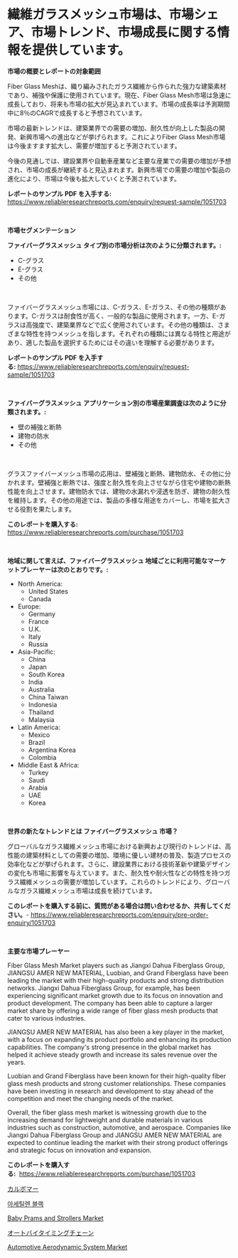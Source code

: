 <p><h1>繊維ガラスメッシュ市場は、市場シェア、市場トレンド、市場成長に関する情報を提供しています。</h1></p><p><strong>市場の概要とレポートの対象範囲</strong></p>
<p><p>Fiber Glass Meshは、織り編みされたガラス繊維から作られた強力な建築素材であり、補強や保護に使用されています。現在、Fiber Glass Mesh市場は急速に成長しており、将来も市場の拡大が見込まれています。市場の成長率は予測期間中に8％のCAGRで成長すると予想されています。</p><p>市場の最新トレンドは、建築業界での需要の増加、耐久性が向上した製品の開発、新興市場への進出などが挙げられます。これによりFiber Glass Mesh市場は今後ますます拡大し、需要が増加すると予測されています。</p><p>今後の見通しでは、建設業界や自動車産業など主要な産業での需要の増加が予想され、市場の成長が継続すると見込まれます。新興市場での需要の増加や製品の進化により、市場は今後も拡大していくと予測されています。</p></p>
<p><strong>レポートのサンプル PDF を入手する:</strong> <a href="https://www.reliableresearchreports.com/enquiry/request-sample/1051703">https://www.reliableresearchreports.com/enquiry/request-sample/1051703</a></p>
<p>&nbsp;</p>
<p><strong>市場セグメンテーション</strong></p>
<p><strong>ファイバーグラスメッシュ タイプ別の市場分析は次のように分類されます。:</strong></p>
<p><ul><li>C-グラス</li><li>E-グラス</li><li>その他</li></ul></p>
<p>&nbsp;</p>
<p><p>ファイバーグラスメッシュ市場には、C-ガラス、E-ガラス、その他の種類があります。C-ガラスは耐食性が高く、一般的な製品に使用されます。一方、E-ガラスは高強度で、建築業界などで広く使用されています。その他の種類は、さまざまな特性を持つメッシュを指します。それぞれの種類には異なる特性と用途があり、適した製品を選択するためにはその違いを理解する必要があります。</p></p>
<p><strong>レポートのサンプル PDF を入手する:</strong>&nbsp;<a href="https://www.reliableresearchreports.com/enquiry/request-sample/1051703">https://www.reliableresearchreports.com/enquiry/request-sample/1051703</a></p>
<p>&nbsp;</p>
<p><strong> ファイバーグラスメッシュ アプリケーション別の市場産業調査は次のように分類されます。:</strong></p>
<p><ul><li>壁の補強と断熱</li><li>建物の防水</li><li>その他</li></ul></p>
<p>&nbsp;</p>
<p><p>グラスファイバーメッシュ市場の応用は、壁補強と断熱、建物防水、その他に分かれます。壁補強と断熱では、強度と耐久性を向上させながら住宅や建物の断熱性能を向上させます。建物防水では、建物の水漏れや浸透を防ぎ、建物の耐久性を維持します。その他の用途では、製品の多様な用途をカバーし、市場を拡大させる役割を果たします。</p></p>
<p><strong>このレポートを購入する:</strong>&nbsp; <a href="https://www.reliableresearchreports.com/purchase/1051703">https://www.reliableresearchreports.com/purchase/1051703</a></p>
<p>&nbsp;</p>
<p><strong>地域に関して言えば、ファイバーグラスメッシュ 地域ごとに利用可能なマーケットプレーヤーは次のとおりです。:</strong></p>
<p><ul>
    <li>
        North America:
        <ul>
            <li>United States</li>
            <li>Canada</li>
        </ul>
    </li>
    <li>
        Europe:
        <ul>
            <li>Germany</li>
            <li>France</li>
            <li>U.K.</li>
            <li>Italy</li>
            <li>Russia</li>
        </ul>
    </li>
    <li>
        Asia-Pacific:
        <ul>
            <li>China</li>
            <li>Japan</li>
            <li>South Korea</li>
            <li>India</li>
            <li>Australia</li>
            <li>China Taiwan</li>
            <li>Indonesia</li>
            <li>Thailand</li>
            <li>Malaysia</li>
        </ul>
    </li>
    <li>
        Latin America:
        <ul>
            <li>Mexico</li>
            <li>Brazil</li>
            <li>Argentina Korea</li>
            <li>Colombia</li>
        </ul>
    </li>
    <li>
        Middle East & Africa:
        <ul>
            <li>Turkey</li>
            <li>Saudi</li>
            <li>Arabia</li>
            <li>UAE</li>
            <li>Korea</li>
        </ul>
    </li>
    </ul></p>
<p>&nbsp;</p>
<p><strong>世界の新たなトレンドとは ファイバーグラスメッシュ 市場？</strong></p>
<p><p>グローバルなガラス繊維メッシュ市場における新興および現行のトレンドは、高性能の建築材料としての需要の増加、環境に優しい建材の普及、製造プロセスの効率化などが挙げられます。さらに、建設業界における技術革新や建築デザインの変化も市場に影響を与えています。また、耐久性や耐火性などの特性を持つガラス繊維メッシュの需要が増加しています。これらのトレンドにより、グローバルなガラス繊維メッシュ市場は成長を続けています。</p></p>
<p><strong>このレポートを購入する前に、質問がある場合は問い合わせるか、共有してください。</strong>- <a href="https://www.reliableresearchreports.com/enquiry/pre-order-enquiry/1051703">https://www.reliableresearchreports.com/enquiry/pre-order-enquiry/1051703</a></p>
<p>&nbsp;</p>
<p><strong>主要な市場プレーヤー</strong></p>
<p><p>Fiber Glass Mesh Market players such as Jiangxi Dahua Fiberglass Group, JIANGSU AMER NEW MATERIAL, Luobian, and Grand Fiberglass have been leading the market with their high-quality products and strong distribution networks. Jiangxi Dahua Fiberglass Group, for example, has been experiencing significant market growth due to its focus on innovation and product development. The company has been able to capture a larger market share by offering a wide range of fiber glass mesh products that cater to various industries.</p><p>JIANGSU AMER NEW MATERIAL has also been a key player in the market, with a focus on expanding its product portfolio and enhancing its production capabilities. The company's strong presence in the global market has helped it achieve steady growth and increase its sales revenue over the years.</p><p>Luobian and Grand Fiberglass have been known for their high-quality fiber glass mesh products and strong customer relationships. These companies have been investing in research and development to stay ahead of the competition and meet the changing needs of the market.</p><p>Overall, the fiber glass mesh market is witnessing growth due to the increasing demand for lightweight and durable materials in various industries such as construction, automotive, and aerospace. Companies like Jiangxi Dahua Fiberglass Group and JIANGSU AMER NEW MATERIAL are expected to continue leading the market with their strong product offerings and strategic focus on innovation and expansion.</p></p>
<p><strong>このレポートを購入する:</strong>&nbsp;&nbsp;<a href="https://www.reliableresearchreports.com/purchase/1051703">https://www.reliableresearchreports.com/purchase/1051703</a></p>
<p><p><a href="https://github.com/DonaldShaw1965/Market-Research-Report-List-1/blob/main/67564346953.md">カルボマー</a></p><p><a href="https://medium.com/@lioneljeyrde454564576/%EC%95%84%EC%84%B8%ED%8B%B8%EB%A0%8C-%EB%B8%94%EB%9E%99-%EC%8B%9C%EC%9E%A5-%EC%8B%9C%EC%9E%A5-%EC%A0%90%EC%9C%A0%EC%9C%A8-%EC%8B%9C%EC%9E%A5-%EB%8F%99%ED%96%A5-%EB%B0%8F-%EB%AF%B8%EB%9E%98-%EC%84%B1%EC%9E%A5-%ED%83%90%EC%83%89-610782b69ce3">아세틸렌 블랙</a></p><p><a href="https://github.com/gulaimolin/Market-Research-Report-List-3/blob/main/baby-prams-and-strollers-market.md">Baby Prams and Strollers Market</a></p><p><a href="https://medium.com/@royfoote921/%E3%82%AA%E3%83%BC%E3%83%88%E3%83%90%E3%82%A4%E3%81%AE%E3%82%BF%E3%82%A4%E3%83%9F%E3%83%B3%E3%82%B0%E3%83%81%E3%82%A7%E3%83%BC%E3%83%B3%E5%B8%82%E5%A0%B4%E3%83%AC%E3%83%9D%E3%83%BC%E3%83%88%E3%81%AF-%E3%81%93%E3%81%AE%E5%B8%82%E5%A0%B4%E3%81%AE%E6%9C%80%E6%96%B0%E3%81%AE%E3%83%88%E3%83%AC%E3%83%B3%E3%83%89%E3%81%A8%E6%88%90%E9%95%B7%E6%A9%9F%E4%BC%9A%E3%82%92%E6%98%8E%E3%82%89%E3%81%8B%E3%81%AB%E3%81%97%E3%81%BE%E3%81%99-3bc40e7c6dcc">オートバイタイミングチェーン</a></p><p><a href="https://military-diascia-e68.notion.site/Automotive-Aerodynamic-System-Market-Size-Focuses-on-Market-Dynamics-In-Depth-Analysis-and-Future-P-922738aa20564fc991c345de4f5e00b6">Automotive Aerodynamic System Market</a></p></p>